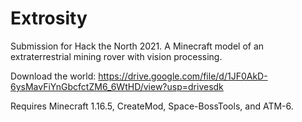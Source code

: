 # Extrosity
Submission for Hack the North 2021. A Minecraft model of an extraterrestrial mining rover with vision processing.

Download the world:
https://drive.google.com/file/d/1JF0AkD-6ysMavFiYnGbcfctZM6_6WtHD/view?usp=drivesdk

Requires Minecraft 1.16.5, CreateMod, Space-BossTools, and ATM-6.
